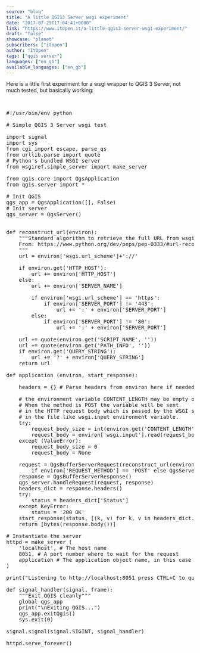 ```yaml
---
source: "blog"
title: "A little QGIS3 Server wsgi experiment"
date: "2017-07-29T17:04:41+0000"
link: "https://www.itopen.it/a-little-qgis3-server-wsgi-experiment/"
draft: "false"
showcase: "planet"
subscribers: ["itopen"]
author: "ItOpen"
tags: ["qgis server"]
languages: ["en_gb"]
available_languages: ["en_gb"]
---
```


Here is a little first experiment for a wsgi wrapper to QGIS 3 Server, not much tested, but basically working:

&nbsp;
<pre class="wp-code-highlight prettyprint">
#!/usr/bin/env python

# Simple QGIS 3 Server wsgi test

import signal
import sys
from cgi import escape, parse_qs
from urllib.parse import quote
# Python&#039;s bundled WSGI server
from wsgiref.simple_server import make_server

from qgis.core import QgsApplication
from qgis.server import *

# Init QGIS
qgs_app = QgsApplication([], False)
# Init server
qgs_server = QgsServer()


def reconstruct_url(environ):
    &quot;&quot;&quot;Standard algorithm to retrieve the full URL from wsgi request
    From: https://www.python.org/dev/peps/pep-0333/#url-reconstruction
    &quot;&quot;&quot;
    url = environ[&#039;wsgi.url_scheme&#039;]+&#039;://&#039;

    if environ.get(&#039;HTTP_HOST&#039;):
        url += environ[&#039;HTTP_HOST&#039;]
    else:
        url += environ[&#039;SERVER_NAME&#039;]

        if environ[&#039;wsgi.url_scheme&#039;] == &#039;https&#039;:
            if environ[&#039;SERVER_PORT&#039;] != &#039;443&#039;:
                url += &#039;:&#039; + environ[&#039;SERVER_PORT&#039;]
        else:
            if environ[&#039;SERVER_PORT&#039;] != &#039;80&#039;:
                url += &#039;:&#039; + environ[&#039;SERVER_PORT&#039;]

    url += quote(environ.get(&#039;SCRIPT_NAME&#039;, &#039;&#039;))
    url += quote(environ.get(&#039;PATH_INFO&#039;, &#039;&#039;))
    if environ.get(&#039;QUERY_STRING&#039;):
        url += &#039;?&#039; + environ[&#039;QUERY_STRING&#039;]
    return url

def application (environ, start_response):

    headers = {} # Parse headers from environ here if needed

    # the environment variable CONTENT_LENGTH may be empty or missing
    # When the method is POST the variable will be sent
    # in the HTTP request body which is passed by the WSGI server
    # in the file like wsgi.input environment variable.
    try:
        request_body_size = int(environ.get(&#039;CONTENT_LENGTH&#039;, 0))
        request_body = environ[&#039;wsgi.input&#039;].read(request_body_size)
    except (ValueError):
        request_body_size = 0
        request_body = None

    request = QgsBufferServerRequest(reconstruct_url(environ), (QgsServerRequest.PostMethod 
        if environ[&#039;REQUEST_METHOD&#039;] == &#039;POST&#039; else QgsServerRequest.GetMethod), {}, request_body)
    response = QgsBufferServerResponse()
    qgs_server.handleRequest(request, response)
    headers_dict = response.headers()
    try:
        status = headers_dict[&#039;Status&#039;]
    except KeyError:
        status = &#039;200 OK&#039;
    start_response(status, [(k, v) for k, v in headers_dict.items()])
    return [bytes(response.body())]

# Instantiate the server
httpd = make_server (
    &#039;localhost&#039;, # The host name
    8051, # A port number where to wait for the request
    application # The application object name, in this case a function
)

print(&quot;Listening to http://localhost:8051 press CTRL+C to quit&quot;)

def signal_handler(signal, frame):
    &quot;&quot;&quot;Exit QGIS cleanly&quot;&quot;&quot;
    global qgs_app
    print(&quot;\nExiting QGIS...&quot;)
    qgs_app.exitQgis()
    sys.exit(0)

signal.signal(signal.SIGINT, signal_handler)

httpd.serve_forever()

</pre>
&nbsp;
